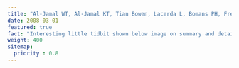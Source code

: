 ```yaml
---
title: "Al-Jamal WT, Al-Jamal KT, Tian Bowen, Lacerda L, Bomans PH, Frederik PM, Kostarelos K.”Lipid-quantum dot bilayer vesicles enhance tumor cell uptake and retention in vitro and in vivo”. ACS Nano. 2008 Mar;2(3):408-18."
date: 2008-03-01
featured: true
fact: "Interesting little tidbit shown below image on summary and detail page"
weight: 400
sitemap:
  priority : 0.8
---
```




